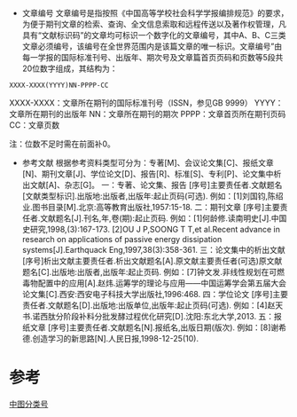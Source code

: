 * 文章编号
  文章编号是指按照《中国高等学校社会科学学报编排规范》的要求，为便于期刊文章的检索、查询、全文信息索取和远程传送以及著作权管理，凡具有“文献标识码”的文章均可标识一个数字化的文章编号，其中A、B、C三类文章必须编号，该编号在全世界范围内是该篇文章的唯一标识。文章编号”由每一学报的国际标准刊号、出版年、期次号及文章篇首页页码和页数等5段共20位数字组成，其结构为：
```
XXXX-XXXX(YYYY)NN-PPPP-CC
```
XXXX-XXXX：文章所在期刊的国际标准刊号（ISSN，参见GB 9999）
YYYY：文章所在期刊的出版年
NN：文章所在期刊的期次
PPPP：文章首页所在期刊页码
CC：文章页数

注：位数不足时需在前面补0。

* 参考文献
  根据参考资料类型可分为：专著[M]、会议论文集[C]、报纸文章[N]、期刊文章[J]、学位论文[D]、报告[R]、标准[S]、专利[P]、论文集中析出文献[A]、杂志[G]。
  一：专著、论文集、报告
[序号]主要责任者.文献题名[文献类型标识].出版地:出版者,出版年:起止页码(可选).
例如：[1]刘国钧,陈绍业.图书目录[M].北京:高等教育出版社,1957:15-18.
二：期刊文章
[序号]主要责任者.文献题名[J].刊名,年,卷(期):起止页码.
例如：[1]何龄修.读南明史[J].中国史研究,1998,(3):167-173.
[2]OU J P,SOONG T T,et al.Recent advance in research on applications of passive energy dissipation systems[J].Earthquack Eng,1997,38(3):358-361.
三：论文集中的析出文献
[序号]析出文献主要责任者.析出文献题名[A].原文献主要责任者(可选)原文献题名[C].出版地:出版者,出版年:起止页码.
例如：[7]钟文发.非线性规划在可燃毒物配置中的应用[A].赵炜.运筹学的理论与应用——中国运筹学会第五届大会论文集[C].西安:西安电子科技大学出版社,1996:468.
四：学位论文
[序号]主要责任者.文献题名[D].出版地:出版单位,出版年:起止页码(可选).
例如：[4]赵天书.诺西肽分阶段补料分批发酵过程优化研究[D].沈阳:东北大学,2013.
五：报纸文章
[序号]主要责任者.文献题名[N].报纸名,出版日期(版次).
例如：[8]谢希德.创造学习的新思路[N].人民日报,1998-12-25(10).

# 参考
[中图分类号](http://www.ztflh.com/)